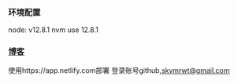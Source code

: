 ### 环境配置

node: v12.8.1
nvm use 12.8.1

### [博客](https://mrqinghe.netlify.app/)

使用https://app.netlify.com部署
登录账号github,skymrwt@gmail.com

